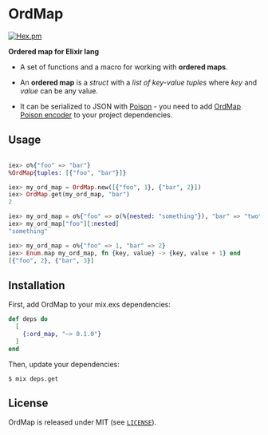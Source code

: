 # OrdMap

[![Hex.pm](https://img.shields.io/hexpm/v/ord_map.svg?style=flat-square)](https://hex.pm/packages/ord_map)

**Ordered map for Elixir lang**

- A set of functions and a macro for working with **ordered maps**.

- An **ordered map** is a *struct* with a *list of key-value tuples* 
where *key* and *value* can be any value.

- It can be serialized to JSON with [Poison](https://github.com/devinus/poison) - you need to add [OrdMap Poison encoder](https://github.com/MartinKavik/ord_map_encoder_poison) to your project dependencies. 

## Usage
```elixir

iex> o%{"foo" => "bar"}
%OrdMap{tuples: [{"foo", "bar"}]}

iex> my_ord_map = OrdMap.new([{"foo", 1}, {"bar", 2}])
iex> OrdMap.get(my_ord_map, "bar")
2

iex> my_ord_map = o%{"foo" => o(%{nested: "something"}), "bar" => "two"}
iex> my_ord_map["foo"][:nested]
"something"

iex> my_ord_map = o%{"foo" => 1, "bar" => 2}
iex> Enum.map my_ord_map, fn {key, value} -> {key, value + 1} end
[{"foo", 2}, {"bar", 3}]

```

## Installation

First, add OrdMap to your mix.exs dependencies:

```elixir
def deps do
  [
    {:ord_map, "~> 0.1.0"}
  ]
end
```

Then, update your dependencies:

```sh-session
$ mix deps.get
```

## License

OrdMap is released under MIT (see [`LICENSE`](LICENSE)).


